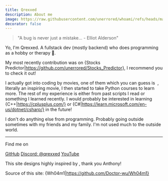 ```yaml
---
title: Qrexxed
description: About me
image: https://raw.githubusercontent.com/unerrored/whoami/refs/heads/main/pfp.png
decorator: false
---
```


> "A bug is never just a mistake... - Elliot Alderson"

Yo, I'm Qrexxed. A fullstack dev (mostly backend) who does programming as a hobby or therapy 🙏.<br>

My most recently contribution was on {Stocks Predictor|https://github.com/unerrored/Stocks_Predictor}, I recommend you to check it out!<br>

I actually got into coding by movies, one of them which you can guess is &nbsp;<PeopleWithAvatar
 link="https://www.imdb.com/title/tt4158110/"
 name="Mr Robot"
 avatarUrl="https://i.pinimg.com/564x/37/17/d6/3717d6a414d8dc80186aa48cbd089804.jpg"
/>, literally an inspiring movie, I then started to take Python courses to learn more. The rest of my experience is either from past scripts I read or something I learned recently. I would probably be interested in learning {C++|https://cplusplus.com/} or {C#|https://learn.microsoft.com/en-us/dotnet/csharp/} in the future!

I don't do anything else from programming. Probably going outside sometimes with my friends and my family. I'm not used much to the outside world.

---

Find me on

<p flex="~ gap-3 wrap" class="mt--2!">
  <a href="https://github.com/unerrored" target="_blank"><span op75 i-simple-icons-github /> GitHub</a>
   <a href="https://discord.com/" target="_blank"><span op75 i-simple-icons-discord /> Discord: @qrexxed</a>
  <a href="https://www.youtube.com/@qrexxed" target="_blank"><span op75 i-simple-icons-youtube /> YouTube</a>
</p>

This site designs highly inspired by <PeopleWithAvatar
 link="https://antfu.me"
 name="Anthony Fu"
 avatarUrl="https://github.com/antfu.png"
/>, thank you Anthony!<br>

Source of this site: {Wh04m1|https://github.com/Doctor-wu/Wh04m1}
